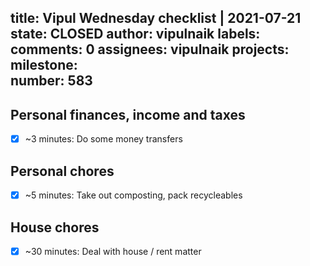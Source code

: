 title:	Vipul Wednesday checklist | 2021-07-21
state:	CLOSED
author:	vipulnaik
labels:	
comments:	0
assignees:	vipulnaik
projects:	
milestone:	
number:	583
--
## Personal finances, income and taxes

- [x] ~3 minutes: Do some money transfers

## Personal chores

- [x] ~5 minutes: Take out composting, pack recycleables

## House chores

- [x] ~30 minutes: Deal with house / rent matter 
